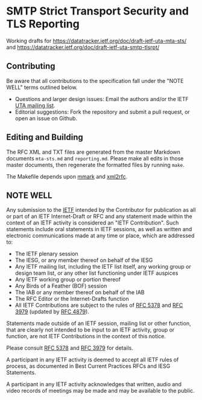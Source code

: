 # SMTP Strict Transport Security and TLS Reporting

Working drafts for https://datatracker.ietf.org/doc/draft-ietf-uta-mta-sts/ and https://datatracker.ietf.org/doc/draft-ietf-uta-smtp-tlsrpt/

## Contributing

Be aware that all contributions to the specification fall under the "NOTE WELL"
terms outlined below.

* Questions and larger design issues: Email the authors and/or the IETF [UTA
  mailing list](https://www.ietf.org/mailman/listinfo/uta).
* Editorial suggestions: Fork the repository and submit a pull request, or open
  an issue on Github.

## Editing and Building

The RFC XML and TXT files are generated from the master Markdown documents
`mta-sts.md` and `reporting.md`. Please make all edits in those master documents,
then regenerate the formatted files by running `make`.

The Makefile depends upon [mmark](https://github.com/miekg/mmark) and
[xml2rfc](https://pypi.python.org/pypi/xml2rfc/).

## NOTE WELL

Any submission to the [IETF](https://www.ietf.org/) intended by the Contributor
for publication as all or part of an IETF Internet-Draft or RFC and any
statement made within the context of an IETF activity is considered an "IETF
Contribution". Such statements include oral statements in IETF sessions, as
well as written and electronic communications made at any time or place, which
are addressed to:

 * The IETF plenary session
 * The IESG, or any member thereof on behalf of the IESG
 * Any IETF mailing list, including the IETF list itself, any working group
   or design team list, or any other list functioning under IETF auspices
 * Any IETF working group or portion thereof
 * Any Birds of a Feather (BOF) session
 * The IAB or any member thereof on behalf of the IAB
 * The RFC Editor or the Internet-Drafts function
 * All IETF Contributions are subject to the rules of
   [RFC 5378](https://tools.ietf.org/html/rfc5378) and
   [RFC 3979](https://tools.ietf.org/html/rfc3979)
   (updated by [RFC 4879](https://tools.ietf.org/html/rfc4879)).

Statements made outside of an IETF session, mailing list or other function,
that are clearly not intended to be input to an IETF activity, group or
function, are not IETF Contributions in the context of this notice.

Please consult [RFC 5378](https://tools.ietf.org/html/rfc5378) and [RFC
3979](https://tools.ietf.org/html/rfc3979) for details.

A participant in any IETF activity is deemed to accept all IETF rules of
process, as documented in Best Current Practices RFCs and IESG Statements.

A participant in any IETF activity acknowledges that written, audio and video
records of meetings may be made and may be available to the public.

